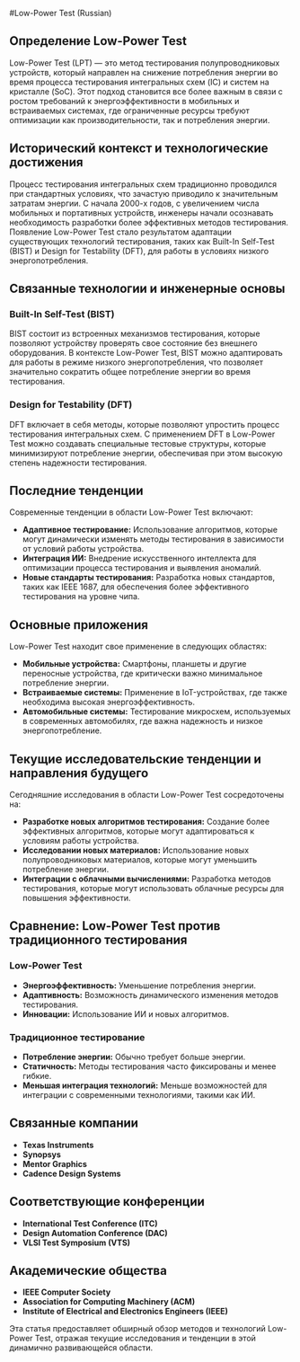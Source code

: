 #Low-Power Test (Russian)

## Определение Low-Power Test

Low-Power Test (LPT) — это метод тестирования полупроводниковых устройств, который направлен на снижение потребления энергии во время процесса тестирования интегральных схем (IC) и систем на кристалле (SoC). Этот подход становится все более важным в связи с ростом требований к энергоэффективности в мобильных и встраиваемых системах, где ограниченные ресурсы требуют оптимизации как производительности, так и потребления энергии.

## Исторический контекст и технологические достижения

Процесс тестирования интегральных схем традиционно проводился при стандартных условиях, что зачастую приводило к значительным затратам энергии. С начала 2000-х годов, с увеличением числа мобильных и портативных устройств, инженеры начали осознавать необходимость разработки более эффективных методов тестирования. Появление Low-Power Test стало результатом адаптации существующих технологий тестирования, таких как Built-In Self-Test (BIST) и Design for Testability (DFT), для работы в условиях низкого энергопотребления.

## Связанные технологии и инженерные основы

### Built-In Self-Test (BIST)

BIST состоит из встроенных механизмов тестирования, которые позволяют устройству проверять свое состояние без внешнего оборудования. В контексте Low-Power Test, BIST можно адаптировать для работы в режиме низкого энергопотребления, что позволяет значительно сократить общее потребление энергии во время тестирования.

### Design for Testability (DFT)

DFT включает в себя методы, которые позволяют упростить процесс тестирования интегральных схем. С применением DFT в Low-Power Test можно создавать специальные тестовые структуры, которые минимизируют потребление энергии, обеспечивая при этом высокую степень надежности тестирования.

## Последние тенденции

Современные тенденции в области Low-Power Test включают:

- **Адаптивное тестирование:** Использование алгоритмов, которые могут динамически изменять методы тестирования в зависимости от условий работы устройства.
- **Интеграция ИИ:** Внедрение искусственного интеллекта для оптимизации процесса тестирования и выявления аномалий.
- **Новые стандарты тестирования:** Разработка новых стандартов, таких как IEEE 1687, для обеспечения более эффективного тестирования на уровне чипа.

## Основные приложения

Low-Power Test находит свое применение в следующих областях:

- **Мобильные устройства:** Смартфоны, планшеты и другие переносные устройства, где критически важно минимальное потребление энергии.
- **Встраиваемые системы:** Применение в IoT-устройствах, где также необходима высокая энергоэффективность.
- **Автомобильные системы:** Тестирование микросхем, используемых в современных автомобилях, где важна надежность и низкое энергопотребление.

## Текущие исследовательские тенденции и направления будущего

Сегодняшние исследования в области Low-Power Test сосредоточены на:

- **Разработке новых алгоритмов тестирования:** Создание более эффективных алгоритмов, которые могут адаптироваться к условиям работы устройства.
- **Исследовании новых материалов:** Использование новых полупроводниковых материалов, которые могут уменьшить потребление энергии.
- **Интеграции с облачными вычислениями:** Разработка методов тестирования, которые могут использовать облачные ресурсы для повышения эффективности.

## Сравнение: Low-Power Test против традиционного тестирования

### Low-Power Test

- **Энергоэффективность:** Уменьшение потребления энергии.
- **Адаптивность:** Возможность динамического изменения методов тестирования.
- **Инновации:** Использование ИИ и новых алгоритмов.

### Традиционное тестирование

- **Потребление энергии:** Обычно требует больше энергии.
- **Статичность:** Методы тестирования часто фиксированы и менее гибкие.
- **Меньшая интеграция технологий:** Меньше возможностей для интеграции с современными технологиями, такими как ИИ.

## Связанные компании

- **Texas Instruments**
- **Synopsys**
- **Mentor Graphics**
- **Cadence Design Systems**

## Соответствующие конференции

- **International Test Conference (ITC)**
- **Design Automation Conference (DAC)**
- **VLSI Test Symposium (VTS)**

## Академические общества

- **IEEE Computer Society**
- **Association for Computing Machinery (ACM)**
- **Institute of Electrical and Electronics Engineers (IEEE)**

Эта статья предоставляет обширный обзор методов и технологий Low-Power Test, отражая текущие исследования и тенденции в этой динамично развивающейся области.